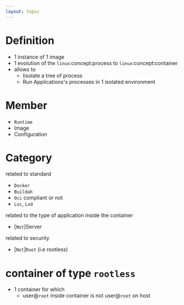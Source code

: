 ```yaml
---
layout: topic
---
```



# Definition
- 1 instance of 1 image
- 1 evolution of the `linux`:concept:process to `linux`:concept:container
- allows to 
  - Iisolate a tree of process
  - Run Applications's processes in 1 isolated environment

# Member
- `Runtime`
- Image
- Configuration

# Category
related to standard
- `Docker`
- `Buildah`
- `Oci` compliant or not
- `Lxc`, `Lxd`

related to the type of application inside the container
- [`Not`]Server

related to security
- [`Not`]`Root` (i.e rootless)


# container of type  `rootless` 
- 1 container for which
  - user@`root` inside container is not user@`root` on host
